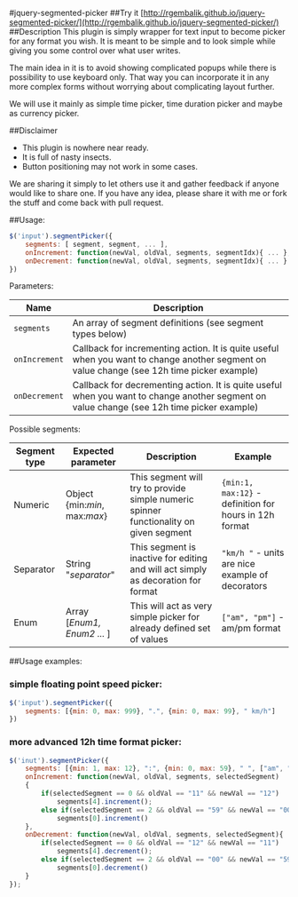 #jquery-segmented-picker
##Try it
[http://rgembalik.github.io/jquery-segmented-picker/](http://rgembalik.github.io/jquery-segmented-picker/)
##Description
This plugin is simply wrapper for text input to become picker for any format you wish.
It is meant to be simple and to look simple while giving you some control over what user writes.

The main idea in it is to avoid showing complicated popups while there is possibility to use keyboard only.
That way you can incorporate it in any more complex forms without worrying about complicating layout further.

We will use it mainly as simple time picker, time duration picker and maybe as currency picker.

##Disclaimer
- This plugin is nowhere near ready. 
- It is full of nasty insects. 
- Button positioning may not work in some cases.

We are sharing it simply to let others use it and gather feedback if anyone would like to share one.
If you have any idea, please share it with me or fork the stuff and come back with pull request.

##Usage:
```javascript
$('input').segmentPicker({
    segments: [ segment, segment, ... ],
    onIncrement: function(newVal, oldVal, segments, segmentIdx){ ... },
    onDecrement: function(newVal, oldVal, segments, segmentIdx){ ... }
})
```

Parameters:

Name | Description
---- | -----------
`segments`|An array of segment definitions (see segment types below)
`onIncrement`|Callback for incrementing action. It is quite useful when you want to change another segment on value change (see 12h time picker example)
`onDecrement`|Callback for decrementing action. It is quite useful when you want to change another segment on value change (see 12h time picker example)

Possible segments:

Segment type | Expected parameter | Description   | Example
------------- | -------- | ------------- | -------
Numeric       | Object {min:*min*, max:*max*} | This segment will try to provide simple numeric spinner functionality on given segment | `{min:1, max:12}` - definition for hours in 12h format
Separator     | String "*separator*" | This segment is inactive for editing and will act simply as decoration for format      |   `"km/h "` - units are nice example of decorators
Enum          | Array [*Enum1, Enum2 ...* ] | This will act as very simple picker for already defined set of values |  `["am", "pm"]` - am/pm format

##Usage examples:

### simple floating point speed picker:
```javascript
$('input').segmentPicker({
    segments: [{min: 0, max: 999}, ".", {min: 0, max: 99}, " km/h"]
})
```

### more advanced 12h time format picker:
```javascript
$('inut').segmentPicker({
    segments: [{min: 1, max: 12}, ":", {min: 0, max: 59}, " ", ["am", "pm"]],
    onIncrement: function(newVal, oldVal, segments, selectedSegment)
    {
        if(selectedSegment == 0 && oldVal == "11" && newVal == "12")
            segments[4].increment();
        else if(selectedSegment == 2 && oldVal == "59" && newVal == "00")
            segments[0].increment()
    },
    onDecrement: function(newVal, oldVal, segments, selectedSegment){
        if(selectedSegment == 0 && oldVal == "12" && newVal == "11")
            segments[4].decrement();
        else if(selectedSegment == 2 && oldVal == "00" && newVal == "59")
            segments[0].decrement()
    }
});
```
